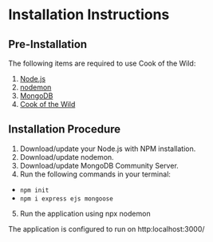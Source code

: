 # Installation Instructions

## Pre-Installation
The following items are required to use Cook of the Wild:
1. [Node.js](https://docs.npmjs.com/downloading-and-installing-node-js-and-npm)
2. [nodemon](https://www.npmjs.com/package/nodemon)
3. [MongoDB](https://www.mongodb.com/docs/manual/installation/)
4. [Cook of the Wild](https://github.com/mikaylapeterson/ENSE-374-Team-Q/tree/main/app)

## Installation Procedure
1. Download/update your Node.js with NPM installation.
2. Download/update nodemon.
3. Download/update MongoDB Community Server.
4. Run the following commands in your terminal:
- `npm init`
- `npm i express ejs mongoose`
5. Run the application using npx nodemon

The application is configured to run on http:localhost:3000/